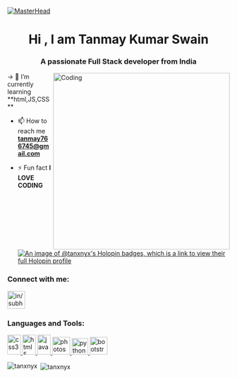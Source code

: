 [![MasterHead](https://camo.githubusercontent.com/fa73289736064aba480d0708da37d7aa183a8c3e2bcc2f58c54285a3bbbeecc1/68747470733a2f2f7777772e61616c7068612e6e65742f77702d636f6e74656e742f75706c6f6164732f323032302f31322f66756c6c2d737461636b2d646576656c6f706d656e742e676966)](https://rishavchanda.io)
<h1 align="center">Hi , I am Tanmay Kumar Swain</h1>
<h3 align="center">A passionate Full Stack developer from India</h3>
<img align="right" alt="Coding" width="400" src="https://camo.githubusercontent.com/4592034aa2947db1214599a3079a27a8ae0e41552bdf88736c634e3fef5360c9/68747470733a2f2f7777772e6161676e69612e636f6d2f77702d636f6e74656e742f75706c6f6164732f323032312f31322f33393939382d7765622d646576656c6f706d656e742e676966">
-> 🌱 I’m currently learning **html,JS,CSS**
 
- 📫 How to reach me **tanmay766745@gmail.com**

- ⚡ Fun fact **I LOVE CODING**
[![An image of @tanxnyx's Holopin badges, which is a link to view their full Holopin profile](https://holopin.me/tanxnyx)](https://holopin.io/@tanxnyx)

<h3 align="left">Connect with me:</h3>
<p align="left">
<a href="https://linkedin.com/in/tanmay-kumar-swain-60a524257" target="blank"><img align="center" src="https://play-lh.googleusercontent.com/kMofEFLjobZy_bCuaiDogzBcUT-dz3BBbOrIEjJ-hqOabjK8ieuevGe6wlTD15QzOqw" alt="in/subhajyoti-prusty-46b498257" height="40" width="40" /></a>
</p>

<h3 align="left">Languages and Tools:</h3>

<p align="left"> 
  <a href="https://www.w3schools.com/css/" target="_blank" rel="noreferrer"> <img src="https://brandslogos.com/wp-content/uploads/images/large/css-logo.png" alt="css3" width="30" height="45"/> </a> 
  <a href="https://www.w3.org/html/" target="_blank" rel="noreferrer"> <img src="https://brandslogos.com/wp-content/uploads/images/html5-logo.png" alt="html5" width="30" height="45"/> </a> 
  <a href="https://www.java.com" target="_blank" rel="noreferrer"> <img src="https://brandslogos.com/wp-content/uploads/images/java-logo-2.png" alt="java" width="30" height="45"/> </a> 
  </a> <a href="https://www.photoshop.com/en" target="_blank" rel="noreferrer"> <img src="https://i.pinimg.com/originals/9c/ea/ba/9ceaba69b7a9f89158ff953107978f3e.png" alt="photoshop" width="40" height="40"/> </a> 
  <a href="https://www.python.org" target="_blank" rel="noreferrer"> <img src="https://cdn.freebiesupply.com/logos/large/2x/python-5-logo-png-transparent.png" alt="python" width="37" height="37"/> </a>
  <a href="https://getbootstrap.com/" target="_blank" rel="noreferrer"> <img src="https://brandslogos.com/wp-content/uploads/thumbs/bootstrap-logo-vector.svg" alt="bootstrap" width="40" height="40"/> </a>
  
</p>

<p><img align="left" src="https://github-readme-stats.vercel.app/api/top-langs?username=tanxnyx&show_icons=true&locale=en&layout=compact" alt="tanxnyx" /></p>

<p>&nbsp;<img align="center" src="https://github-readme-stats.vercel.app/api?username=tanxnyx&show_icons=true&locale=en" alt="tanxnyx" /></p>
